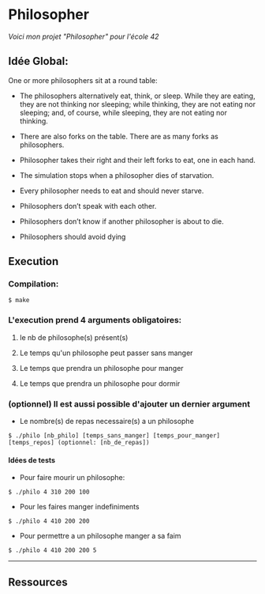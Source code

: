 # Philosopher

_Voici mon projet "Philosopher" pour l'école 42_




## Idée Global:


One or more philosophers sit at a round table:


* The philosophers alternatively eat, think, or sleep.
While they are eating, they are not thinking nor sleeping; while thinking, they are not eating nor sleeping;
and, of course, while sleeping, they are not eating nor thinking.

* There are also forks on the table. There are as many forks as philosophers.

* Philosopher takes their right and their left forks to eat, one in each hand.

* The simulation stops when a philosopher dies of starvation.

* Every philosopher needs to eat and should never starve.

* Philosophers don’t speak with each other.

* Philosophers don’t know if another philosopher is about to die.

* Philosophers should avoid dying



## Execution


### Compilation:

```
$ make
```


### L'execution prend 4 arguments obligatoires:


1. le nb de philosophe(s) présent(s)

2. Le temps qu'un philosophe peut passer sans manger

3. Le temps que prendra un philosophe pour manger

4. Le temps que prendra un philosophe pour dormir



### (optionnel) Il est aussi possible d'ajouter un dernier argument 


* Le nombre(s) de repas necessaire(s) a un philosophe

```
$ ./philo [nb_philo] [temps_sans_manger] [temps_pour_manger] [temps_repos] (optionnel: [nb_de_repas])
```

#### Idées de tests


* Pour faire mourir un philosophe:
```
$ ./philo 4 310 200 100 
```

* Pour les faires manger indefiniments
```
$ ./philo 4 410 200 200
```

* Pour permettre a un philosophe manger a sa faim
```
$ ./philo 4 410 200 200 5
```

***

## Ressources

